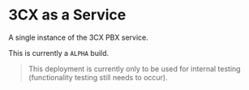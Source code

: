 # 3CX as a Service

A single instance of the 3CX PBX service.

This is currently a ``ALPHA`` build.

> This deployment is currently only to be used for internal testing (functionality testing still needs to occur).
